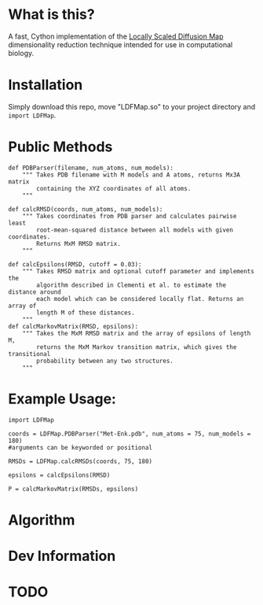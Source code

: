 # What is this?
A fast, Cython implementation of the [Locally Scaled Diffusion Map](rohanp.io/MakingSenseOfBigMolecularData.pdf) 
dimensionality reduction technique intended for use in computational biology.

# Installation
Simply download this repo, move "LDFMap.so" to your project directory and <code>import LDFMap</code>. 

# Public Methods
```cython
def PDBParser(filename, num_atoms, num_models):
	""" Takes PDB filename with M models and A atoms, returns Mx3A matrix
		containing the XYZ coordinates of all atoms.
	"""

def calcRMSD(coords, num_atoms, num_models):
    """ Takes coordinates from PDB parser and calculates pairwise least 
    	root-mean-squared distance between all models with given coordinates.
    	Returns MxM RMSD matrix.   
    """

def calcEpsilons(RMSD, cutoff = 0.03):
    """ Takes RMSD matrix and optional cutoff parameter and implements the 
    	algorithm described in Clementi et al. to estimate the distance around
    	each model which can be considered locally flat. Returns an array of 
    	length M of these distances.
    """
def calcMarkovMatrix(RMSD, epsilons):
	""" Takes the MxM RMSD matrix and the array of epsilons of length M,
		returns the MxM Markov transition matrix, which gives the transitional
		probability between any two structures.
	"""
```

# Example Usage:
```cython
import LDFMap

coords = LDFMap.PDBParser("Met-Enk.pdb", num_atoms = 75, num_models = 180) 
#arguments can be keyworded or positional

RMSDs = LDFMap.calcRMSDs(coords, 75, 180)

epsilons = calcEpsilons(RMSD)

P = calcMarkovMatrix(RMSDs, epsilons)
```

# Algorithm

# Dev Information

# TODO


